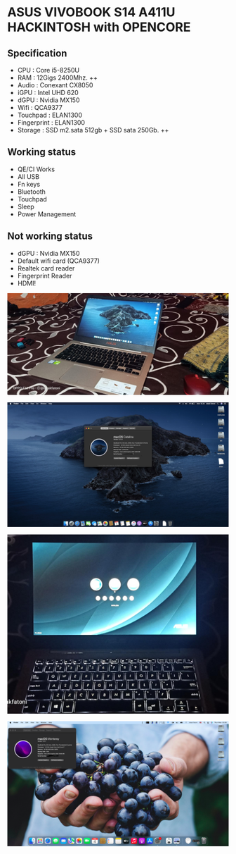# ASUS VIVOBOOK S14 A411U HACKINTOSH with OPENCORE
## Specification
- CPU : Core i5-8250U
- RAM : 12Gigs 2400Mhz. ++
- Audio : Conexant CX8050
- iGPU : Intel UHD 620
- dGPU : Nvidia MX150
- Wifi : QCA9377
- Touchpad : ELAN1300
- Fingerprint : ELAN1300
- Storage : SSD m2.sata 512gb + SSD sata 250Gb. ++
## Working status
- QE/CI Works
- All USB
- Fn keys
- Bluetooth
- Touchpad
- Sleep
- Power Management

## Not working status
- dGPU : Nvidia MX150
- Default wifi card (QCA9377)
- Realtek card reader
- Fingerprint Reader
- HDMI!

![Pic](https://github.com/iskakfatoni/ASUS-VIVOBOOK-S14-A411U-HACKINTOSH/blob/master/PICS/94393210_10218610783519256_2100572112522575872_o.jpg)

![Pic](https://github.com/iskakfatoni/ASUS-VIVOBOOK-S14-A411U-HACKINTOSH/blob/master/PICS/94615018_10218610783919266_4039128197395120128_o.jpg)

![Pic](https://github.com/iskakfatoni/ASUS-VIVOBOOK-S14-A411U-HACKINTOSH/blob/master/PICS/94623654_10218610783399253_8264137287961411584_o.jpg)

![Pic](https://github.com/iskakfatoni/ASUS-VIVOBOOK-S14-A411U-HACKINTOSH-with-OPENCORE/blob/master/PICS/Screen%20Shot%202021-11-04%20at%2003.59.02.png)
